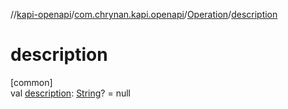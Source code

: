 //[kapi-openapi](../../../index.md)/[com.chrynan.kapi.openapi](../index.md)/[Operation](index.md)/[description](description.md)

# description

[common]\
val [description](description.md): [String](https://kotlinlang.org/api/latest/jvm/stdlib/kotlin/-string/index.html)? = null
